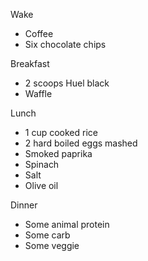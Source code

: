 Wake
- Coffee
- Six chocolate chips

Breakfast

- 2 scoops Huel black
- Waffle

Lunch

- 1 cup cooked rice
- 2 hard boiled eggs mashed
- Smoked paprika
- Spinach
- Salt
- Olive oil

Dinner

- Some animal protein
- Some carb
- Some veggie